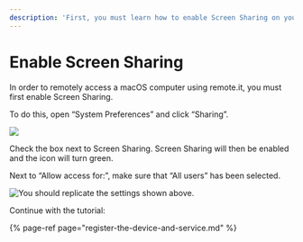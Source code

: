 ```yaml
---
description: 'First, you must learn how to enable Screen Sharing on your macOS machine.'
---
```


# Enable Screen Sharing

In order to remotely access a macOS computer using remote.it, you must first enable Screen Sharing.

To do this, open “System Preferences” and click “Sharing”.

![](https://lh6.googleusercontent.com/CpOQtZyThNOU-LW-RKtAK_r2J8kDM74gLTq2Zh5Hkxw6DZfMhXjJsG0w5Km4G2cWEVAR9gZrQZy0uKHfWS0JfekGdoHdiznulQREQK1rcrg9kY3IQaChNiGds_Dfu_87F-_z9QUq)

Check the box next to Screen Sharing. Screen Sharing will then be enabled and the icon will turn green.

Next to “Allow access for:”, make sure that “All users” has been selected.

![You should replicate the settings shown above.](https://lh5.googleusercontent.com/ndUg0HqinT1rglNFRo0X3sVAjSTljDAMzNA_LmzRXckDmF5oriZPClxST734n974AebqWnY1F0PJ35EshH2ytiSS_-7fFCHCHCK6YIiB1YCPdjM_5C37pdYut_O5TIaSgk9KHc7I)

Continue with the tutorial:

{% page-ref page="register-the-device-and-service.md" %}

